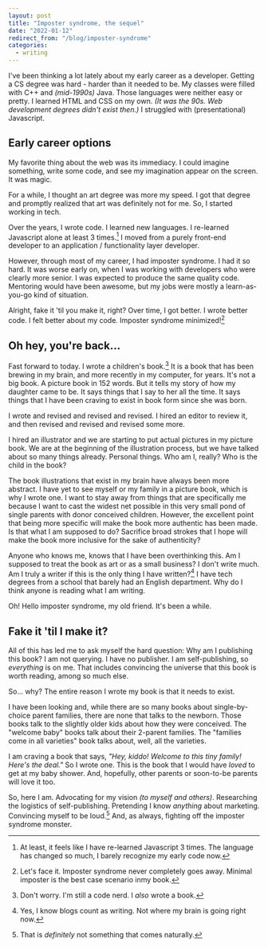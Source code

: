 ```yaml
---
layout: post
title: "Imposter syndrome, the sequel"
date: "2022-01-12"
redirect_from: "/blog/imposter-syndrome"
categories:
  - writing
---
```


I've been thinking a lot lately about my early career as a developer. Getting a CS degree was hard - harder than it needed to be. My classes were filled with C++ and _(mid-1990s)_ Java. Those languages were neither easy or pretty. I learned HTML and CSS on my own. _(It was the 90s. Web development degrees didn't exist then.)_ I struggled with (presentational) Javascript.

## Early career options

My favorite thing about the web was its immediacy. I could imagine something, write some code, and see my imagination appear on the screen. It was magic.

For a while, I thought an art degree was more my speed. I got that degree and promptly realized that art was definitely not for me. So, I started working in tech.

Over the years, I wrote code. I learned new languages. I re-learned Javascript alone at least 3 times.[^1] I moved from a purely front-end developer to an application / functionality layer developer.

However, through most of my career, I had imposter syndrome. I had it so hard. It was worse early on, when I was working with developers who were clearly more senior. I was expected to produce the same quality code. Mentoring would have been awesome, but my jobs were mostly a learn-as-you-go kind of situation.

Alright, fake it 'til you make it, right? Over time, I got better. I wrote better code. I felt better about my code. Imposter syndrome minimized![^2]

## Oh hey, you're back...

Fast forward to today. I wrote a children's book.[^3] It is a book that has been brewing in my brain, and more recently in my computer, for years. It's not a big book. A picture book in 152 words. But it tells my story of how my daughter came to be. It says things that I say to her all the time. It says things that I have been craving to exist in book form since she was born.

I wrote and revised and revised and revised. I hired an editor to review it, and then revised and revised and revised some more.

I hired an illustrator and we are starting to put actual pictures in my picture book. We are at the beginning of the illustration process, but we have talked about so many things already. Personal things. Who am I, really? Who is the child in the book?

The book illustrations that exist in my brain have always been more abstract. I have yet to see myself or my family in a picture book, which is why I wrote one. I want to stay away from things that are specifically me because I want to cast the widest net possible in this very small pond of single parents with donor conceived children. However, the excellent point that being more specific will make the book more authentic has been made. Is that what I am supposed to do? Sacrifice broad strokes that I hope will make the book more inclusive for the sake of authenticity?

Anyone who knows me, knows that I have been overthinking this. Am I supposed to treat the book as art or as a small business? I don't write much. Am I truly a writer if this is the only thing I have written?[^4] I have tech degrees from a school that barely had an English department. Why do I think anyone is reading what I am writing.

Oh! Hello imposter syndrome, my old friend. It's been a while.

## Fake it 'til I make it?

All of this has led me to ask myself the hard question: Why am I publishing this book? I am not querying. I have no publisher. I am self-publishing, so _everything_ is on me. That includes convincing the universe that this book is worth reading, among so much else.

So... why? The entire reason I wrote my book is that it needs to exist.

I have been looking and, while there are so many books about single-by-choice parent families, there are none that talks to the newborn. Those books talk to the slightly older kids about how they were conceived. The "welcome baby" books talk about their 2-parent families. The "families come in all varieties" book talks about, well, all the varieties.

I am craving a book that says, _"Hey, kiddo! Welcome to this tiny family! Here's the deal."_ So I wrote one. This is the book that I would have _loved_ to get at my baby shower. And, hopefully, other parents or soon-to-be parents will love it too.

So, here I am. Advocating for my vision _(to myself and others)_. Researching the logistics of self-publishing. Pretending I know _anything_ about marketing. Convincing myself to be loud.[^5] And, as always, fighting off the imposter syndrome monster.



[^1]: At least, it feels like I have re-learned Javascript 3 times. The language has changed so much, I barely recognize my early code now.
[^2]: Let's face it. Imposter syndrome never completely goes away. Minimal imposter is the best case scenario inmy book.
[^3]: Don't worry. I'm still a code nerd. I _also_ wrote a book.
[^4]: Yes, I know blogs count as writing. Not where my brain is going right now.
[^5]: That is _definitely_ not something that comes naturally.
